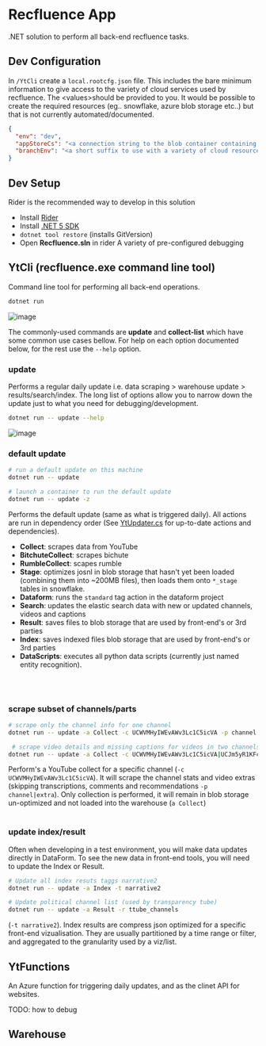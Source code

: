 # Recfluence App

.NET solution to perform all back-end recfluence tasks.


## Dev Configuration


In `/YtCli` create a `local.rootcfg.json` file. This includes the bare minimum information to give access to the variety of cloud services used by recfluence. The &lt;values&gt;should be provided to you. It would be possible to create the required resources (eg.. snowflake, azure blob storage etc..) but that is not currently automated/documented.
```json
{
  "env": "dev",
  "appStoreCs": "<a connection string to the blob container containing futher settings. This will be given to you>",
  "branchEnv": "<a short suffix to use with a variety of cloud resource to make your dev environment unique>"
}
```

## Dev Setup 
Rider is the recommended way to develop in this solution

- Install [Rider](https://www.jetbrains.com/rider/)
- Install [.NET 5 SDK](https://dotnet.microsoft.com/download/dotnet/5.0)
- `dotnet tool restore` (installs GitVersion)
- Open **Recfluence.sln** in rider
A variety of pre-configured debugging

## YtCli (recfluence.exe command line tool)
Command line tool for performing all back-end operations. 

```bash
dotnet run
```
![image](https://user-images.githubusercontent.com/17095341/121965628-a7e9fd00-cdb0-11eb-95fc-503fc0874398.png)


The commonly-used commands are **update** and **collect-list** which have some common use cases bellow. For help on each option  documented below, for the rest use the `--help` option.

### update
Performs a regular daily update i.e. data scraping > warehouse update > results/search/index. The long list of options allow you to narrow down the update just to what you need for debugging/development.

```bash
dotnet run -- update --help
```
![image](https://user-images.githubusercontent.com/17095341/121965000-bab00200-cdaf-11eb-8773-74192e53a944.png)


### default update
```bash
# run a default update on this machine
dotnet run -- update

# launch a container to run the default update
dotnet run -- update -z
```
Performs the default update (same as what is triggered daily). All actions are run in dependency order (See [YtUpdater.cs](YtReader/YtUpdater.cs) for up-to-date actions and dependencies).
- **Collect**: scrapes data from YouTube
- **BitchuteCollect**: scrapes bichute
- **RumbleCollect**: scapes rumble
- **Stage**: optimizes josnl in blob storage that hasn't yet been loaded (combining them into ~200MB files), then loads them onto `*_stage` tables in snowflake.
- **Dataform**: runs the `standard` tag action in the dataform project
- **Search**: updates the elastic search data with new or updated channels, videos and captions
- **Result**: saves files to blob storage that are used by front-end's or 3rd parties
- **Index**: saves indexed files blob storage that are used by front-end's or 3rd parties
- **DataScripts**: executes all python data scripts (currently just named entity recognition).

<br /><br />
### scrape subset of channels/parts
```bash
# scrape only the channel info for one channel
dotnet run -- update -a Collect -c UCWVMHyIWEvAWv3Lc1C5icVA -p channel

 # scrape video details and missing captions for videos in two channels
dotnet run -- update -a Collect -c UCWVMHyIWEvAWv3Lc1C5icVA|UCJm5yR1KFcysl_0I3x-iReg -p channel-video|extra -e extra|caption
```
Perform's a YouTube collect for a specific channel (`-c UCWVMHyIWEvAWv3Lc1C5icVA`). It will scrape the channel stats and video extras (skipping transcriptions, comments and recommendations `-p channel|extra`). Only collection is performed, it will remain in blob storage un-optimized and not loaded into the warehouse (`a Collect`)
<br /><br />

### update index/result
Often when developing in a test environment, you will make data updates directly in DataForm. To see the new data in front-end tools, you will need to update the Index or Result.
```bash
# Update all index resuts taggs narrative2
dotnet run -- update -a Index -t narrative2 

# Update political channel list (used by transparency tube)
dotnet run -- update -a Result -r ttube_channels
```
 (`-t narrative2`). Index results are compress json optimized for a specific front-end vizualisation. They are usually partitioned by a time range or filter, and aggregated to the granularity used by a viz/list.



## YtFunctions
An Azure function for triggering daily updates, and as the clinet API for websites.

TODO: how to debug

## Warehouse
